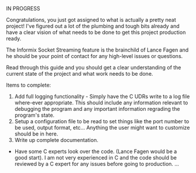 IN PROGRESS

Congratulations, you just got assigned to what is actually a pretty neat project! I've figured out a lot of the 
plumbing and tough bits already and have a clear vision of what needs to be done to get this project production ready. 

The Informix Socket Streaming feature is the brainchild of Lance Fagen and he should be your point of contact for 
any high-level issues or questions.

Read through this guide and you should get a clear understanding of the current state of the project and what work 
needs to be done.


Items to complete:
1. Add full logging functionality - Simply have the C UDRs write to a log file where-ever appropriate. This should 
include any information relevant to debugging the program and any important information regrading the program's state.
2. Setup a configuration file to be read to set things like the port number to be used, output format, etc... 
Anything the user might want to customize should be in here.
3. Write up complete documentation.
- Have some C experts look over the code. (Lance Fagen would be a good start). I am not very experienced in C and the
 code should be reviewed by a C expert for any issues before going to production.
...